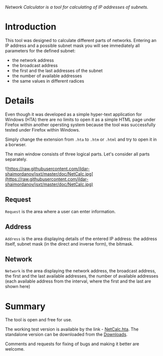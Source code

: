 _Network Calculator is a tool for calculating of IP addresses of subnets._



# Introduction #

This tool was designed to calculate different parts of networks. Entering an IP address and a possible subnet mask you will see immediately all parameters for the defined subnet:
  * the network address
  * the broadcast address
  * the first and the last addresses of the subnet
  * the number of available addresses
  * the same values in different radices

# Details #

Even though it was developed as a simple hyper-text application for Windows (HTA) there are no limits to open it as a simple HTML page under Firefox within another opersting system because the tool was successfully tested under Firefox within Windows.

Simply change the extension from `.hta` to `.htm` or `.html` and try to open it in a borwser.

The main window consists of three logical parts. Let's consider all parts separately.

![https://raw.githubusercontent.com/ildar-shaimordanov/jsxt/master/doc/NetCalc.jpg](https://raw.githubusercontent.com/ildar-shaimordanov/jsxt/master/doc/NetCalc.jpg)

## Request ##

`Request` is the area where a user can enter information.

## Address ##

`Address` is the area displaying details of the entered IP address: the address itself, subnet mask (in the direct and inverse form), the bitmask.

## Network ##

`Network` is the area displaying the network address, the broadcast address, the first and the last available addresses, the number of available addresses (each available address from the interval, where the first and the last are shown here)

# Summary #

The tool is open and free for use.

The working test version is available by the link - [NetCalc.hta](http://htmlpreview.github.io/?https://github.com/ildar-shaimordanov/jsxt/blob/master/NetCalc.hta). The standalone version can be downloaded from the [Downloads](https://github.com/ildar-shaimordanov/jsxt/releases).

Comments and requests for fixing of bugs and making it better are welcome.